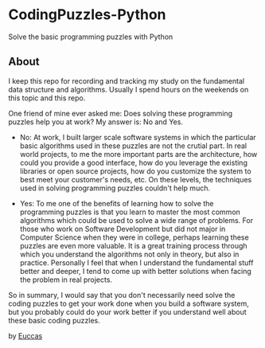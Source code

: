 # CodingPuzzles-Python
Solve the basic programming puzzles with Python

## About
I keep this repo for recording and tracking my study on the fundamental data structure and algorithms.
Usually I spend hours on the weekends on this topic and this repo.

One friend of mine ever asked me: Does solving these programming puzzles help you at work? 
My answer is: No and Yes.

- No: At work, I built larger scale software systems in which the particular basic algorithms used in these puzzles are not the crutial part. In real world projects, to me the more important parts are the architecture, how could you provide a good interface, how do you leverage the existing libraries or open source projects, how do you customize the system to best meet your customer's needs, etc. On these levels, the techniques used in solving programming puzzles couldn't help much.

- Yes: To me one of the benefits of learning how to solve the programming puzzles is that you learn to master the most common algorithms which could be used to solve a wide range of problems. For those who work on Software Development but did not major in Computer Science when they were in college, perhaps learning these puzzles are even more valuable. It is a great training process through which you understand the algorithms not only in theory, but also in practice. Personally I feel that when I understand the fundamental stuff better and deeper, I tend to come up with better solutions when facing the problem in real projects.

So in summary, I would say that you don't necessarily need solve the coding puzzles to get your work done when you build a software system, but you probably could do your work better if you understand well about these basic coding puzzles.

by [Euccas](http://euccas.me)

